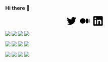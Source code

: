 ### Hi there 👋

<p align='center'>
<a href="https://twitter.com/rjrahul24"><img height="30" src="https://github.com/rjrahul24/rjrahul24/blob/main/Images/twitter.svg?raw=true"></a>&nbsp;&nbsp;
<a href="https://medium.com/@rahul.roger24"><img height="30" src="https://github.com/rjrahul24/rjrahul24/blob/main/Images/medium.svg?raw=true"></a>&nbsp;&nbsp;
<a href="https://www.linkedin.com/in/rjrahul24/"><img height="30" src="https://github.com/rjrahul24/rjrahul24/blob/main/Images/linkedin.svg?raw=true"></a>
</p>

![](https://img.shields.io/badge/Tools-PowerBI-informational?style=flat&logo=power-bi&logoColor=white&color=2bbc8a)
![](https://img.shields.io/badge/Languages-Python-informational?style=flat&logo=python&logoColor=white&color=2bbc8a)
![](https://img.shields.io/badge/Services-Databricks-informational?style=flat&logo=databricks&logoColor=white&color=2bbc8a)
![](https://img.shields.io/badge/Frameworks-ApacheSpark-informational?style=flat&logo=apache-spark&logoColor=white&color=2bbc8a)

![](https://img.shields.io/badge/Tools-Tensorflow-informational?style=flat&logo=tensorflow&logoColor=white&color=2bbc8a)
![](https://img.shields.io/badge/Languages-SQL-informational?style=flat&logo=microsoft-sql-server&logoColor=white&color=2bbc8a)
![](https://img.shields.io/badge/Services-AzureDataExplorer-informational?style=flat&logo=azure-data-explorer&logoColor=white&color=2bbc8a)
![](https://img.shields.io/badge/Frameworks-AzurePipelines-informational?style=flat&logo=azure-pipelines&logoColor=white&color=2bbc8a)

![](https://img.shields.io/badge/Tools-AzureMLStudio-informational?style=flat&logo=microsoft-azure&logoColor=white&color=2bbc8a)
![](https://img.shields.io/badge/Languages-Scala-informational?style=flat&logo=scala&logoColor=white&color=2bbc8a)
![](https://img.shields.io/badge/Services-AzureFunctions-informational?style=flat&logo=azure-functions&logoColor=white&color=2bbc8a)
![](https://img.shields.io/badge/Frameworks-GraphQL-informational?style=flat&logo=graphql&logoColor=white&color=2bbc8a)
